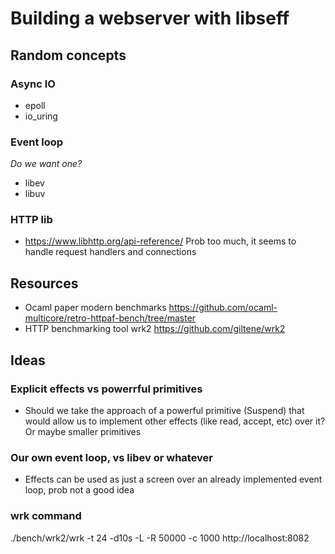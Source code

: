 # Building a webserver with libseff

## Random concepts

### Async IO
- epoll
- io_uring

### Event loop
_Do we want one?_
- libev
- libuv

### HTTP lib
- https://www.libhttp.org/api-reference/
  Prob too much, it seems to handle request handlers and connections

## Resources
- Ocaml paper modern benchmarks
  https://github.com/ocaml-multicore/retro-httpaf-bench/tree/master
- HTTP benchmarking tool wrk2
  https://github.com/giltene/wrk2

## Ideas

### Explicit effects vs powerrful primitives

- Should we take the approach of a powerful primitive (Suspend) that would allow us to implement other effects (like read, accept, etc) over it? Or maybe smaller primitives

### Our own event loop, vs libev or whatever
- Effects can be used as just a screen over an already implemented event loop, prob not a good idea


### wrk command
./bench/wrk2/wrk -t 24 -d10s -L -R 50000 -c 1000 http://localhost:8082